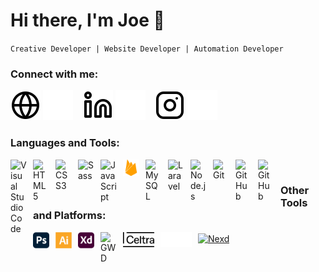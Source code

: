 # Hi there, I'm Joe 👋
`Creative Developer | Website Developer | Automation Developer`

### Connect with me:

[![website](./img/globe-light.svg)](https://joemarg14.github.io/#gh-light-mode-only)
[![website](./img/globe-dark.svg)](https://joemarg14.github.io/#gh-dark-mode-only)
&nbsp;&nbsp;
[![website](./img/linkedin-light.svg)](https://www.linkedin.com/in/joemar-gatchalian-179872179/#gh-light-mode-only)
[![website](./img/linkedin-dark.svg)](https://www.linkedin.com/in/joemar-gatchalian-179872179/#gh-dark-mode-only)
&nbsp;&nbsp;
[![website](./img/instagram-light.svg)](https://www.instagram.com/joegtchln/#gh-light-mode-only)
[![website](./img/instagram-dark.svg)](https://www.instagram.com/joegtchln/#gh-dark-mode-only)

### Languages and Tools:

[<img align="left" alt="Visual Studio Code" width="26px" src="https://cdn.jsdelivr.net/gh/devicons/devicon/icons/vscode/vscode-original.svg" style="pointer-events:none; padding-right:10px;" />](https://code.visualstudio.com/)
[<img align="left" alt="HTML5" width="26px" src="https://cdn.jsdelivr.net/gh/devicons/devicon/icons/html5/html5-original.svg" style="padding-right:10px;" />](https://developer.mozilla.org/en-US/docs/Learn/Getting_started_with_the_web/HTML_basics)
[<img align="left" alt="CSS3" width="26px" src="https://cdn.jsdelivr.net/gh/devicons/devicon/icons/css3/css3-original.svg" style="padding-right:10px;" />](https://developer.mozilla.org/en-US/docs/Web/CSS)
[<img align="left" alt="Sass" width="26px" src="https://cdn.jsdelivr.net/gh/devicons/devicon/icons/sass/sass-original.svg" style="padding-right:10px;" />](https://sass-lang.com/)
[<img align="left" alt="JavaScript" width="26px" src="https://cdn.jsdelivr.net/gh/devicons/devicon/icons/javascript/javascript-original.svg" style="padding-right:10px;" />](https://developer.mozilla.org/en-US/docs/Web/JavaScript)
[<img align="left" alt="Firebase" width="26px" src="https://github.com/devicons/devicon/blob/v2.14.0/icons/firebase/firebase-plain.svg" style="padding-right:10px;" />](https://firebase.google.com/?gclid=Cj0KCQiA3rKQBhCNARIsACUEW_YMxY_2vmpXkF27BAmbKybK9rqnwSEI3j5IoT6MdCt-Mm28ZzHXCvQaAsP4EALw_wcB&gclsrc=aw.ds)
[<img align="left" alt="MySQL" width="26px" src="https://cdn.jsdelivr.net/gh/devicons/devicon/icons/mysql/mysql-original.svg" style="padding-right:10px;" />](https://www.mysql.com/)
[<img align="left" alt="Laravel" width="26px" src="https://laravel.com/img/logomark.min.svg" style="padding-right:10px;" />](https://laravel.com/)
[<img align="left" alt="Node.js" width="26px" src="https://cdn.jsdelivr.net/gh/devicons/devicon/icons/nodejs/nodejs-original.svg" style="padding-right:10px;" />](https://nodejs.org/en/)
[<img align="left" alt="Git" width="26px" src="https://cdn.jsdelivr.net/gh/devicons/devicon/icons/git/git-original.svg" style="padding-right:10px;" />](https://git-scm.com/)
[<img align="left" alt="GitHub" width="26px" src="https://user-images.githubusercontent.com/3369400/139447912-e0f43f33-6d9f-45f8-be46-2df5bbc91289.png#gh-dark-mode-only" style="padding-right:10px;" />](https://github.com/)
[<img align="left" alt="GitHub" width="26px" src="https://user-images.githubusercontent.com/3369400/139448065-39a229ba-4b06-434b-bc67-616e2ed80c8f.png#gh-light-mode-only" style="padding-right:10px;" />](https://github.com/)
<br>

### Other Tools and Platforms:
[<img align="left" alt="Photoshop" width="26px" src="https://github.com/devicons/devicon/blob/v2.14.0/icons/photoshop/photoshop-plain.svg" style="padding-right:10px;" />](https://www.adobe.com/sea/products/photoshop.html)
[<img align="left" alt="Illustartor" width="26px" src="https://github.com/devicons/devicon/blob/v2.14.0/icons/illustrator/illustrator-plain.svg" style="padding-right:10px;" />](https://www.adobe.com/sea/products/illustrator.html)
[<img align="left" alt="Xd" width="26px" src="https://github.com/devicons/devicon/blob/v2.14.0/icons/xd/xd-plain.svg" style="padding-right:10px;" />](https://www.adobe.com/sea/products/xd.html)
[<img align="left" alt="GWD" width="26px" src="https://cdn.worldvectorlogo.com/logos/google-web-designer.svg" style="padding-right:10px;" />](https://webdesigner.withgoogle.com/)
[<img align="center" alt="Nexd" width="50px" src="https://www.nexd.com/wp-content/themes/nexd_theme/assets/logo.svg" style="padding-right:10px;" />](https://www.nexd.com/)
[<img align="left" alt="Celtra" width="50px" src="./img/celtra-light.svg" style="padding-right:10px;"/>](https://celtra.com/#gh-light-mode-only)
[<img align="left" alt="Celtra" width="50px" src="./img/celtra-dark.svg" style="padding-right:10px;"/>](https://celtra.com/#gh-dark-mode-only)

<br />
<br />

<!-- [![YouTube Channel Subscribers](https://img.shields.io/youtube/channel/subscribers/UCDCHcqyeQgJ-jVSd6VJkbCw?logo=youtube&logoColor=red&style=for-the-badge)][youtube]
[![Website](https://img.shields.io/website?label=codeSTACKr.com&style=for-the-badge&url=https%3A%2F%2Fcodestackr.com)](https://codestackr.com)
[![Twitter Follow](https://img.shields.io/twitter/follow/codeSTACKr?color=1DA1F2&logo=twitter&style=for-the-badge)](https://twitter.com/intent/follow?original_referer=https%3A%2F%2Fgithub.com%2FcodeSTACKr&screen_name=codeSTACKr)

[![Visual Studio Marketplace Rating (Stars)](https://img.shields.io/visual-studio-marketplace/stars/codestackr.codestackr-theme?label=codeSTACKr%20VS%20Code%20Theme&logo=visualstudiocode&logoColor=ff652f&style=for-the-badge)](https://marketplace.visualstudio.com/items?itemName=codestackr.codestackr-theme)
[![Become A VS Code SuperHero](https://img.shields.io/badge/-Become%20A%20VS%20Code%20SuperHero%20%E2%86%92-gray.svg?colorB=ff652f&style=for-the-badge)](https://vsCodeHero.com) -->
